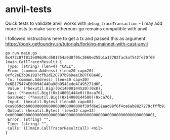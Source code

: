 # anvil-tests

Quick tests to validate anvil works with `debug_traceTransaction` - I may add more tests to make sure ethereum-go remains compatible with anvil

I followed instructions here to get a tx and passed this as argument
https://book.getfoundry.sh/tutorials/forking-mainnet-with-cast-anvil

```
go run main.go 0x472c87f813e096d9cd501754a9d0f95c3660e255b1a17702fac5af542fe70f69
(main.CallTracerResult) {
 Type: (string) (len=4) "CALL",
 From: (common.Address) (len=20 cap=20) 0xfc2eE3bD619B7cfb2dE2C797b96DeeCbD7F68e46,
 To: (common.Address) (len=20 cap=20) 0x6B175474E89094C44Da98b954EedeAC495271d0F,
 Value: (*hexutil.Big)(0x14000144520)(0x0),
 Gas: (*hexutil.Big)(0x140001444e0)(0xca76),
 GasUsed: (*hexutil.Big)(0x14000144500)(0xca76),
 Input: (hexutil.Bytes) (len=68 cap=68) 0xa9059cbb000000000000000000000000f39fd6e51aad88f6f4ce6ab8827279cfffb92266000000000000000000000000000000000000000000003f870857a3e0e3800000,
 Output: (hexutil.Bytes) (len=32 cap=32) 0x0000000000000000000000000000000000000000000000000000000000000001,
 Error: (string) "",
 Time: (string) "",
 Calls: ([]main.CallTracerResultCall) <nil>
}
```

